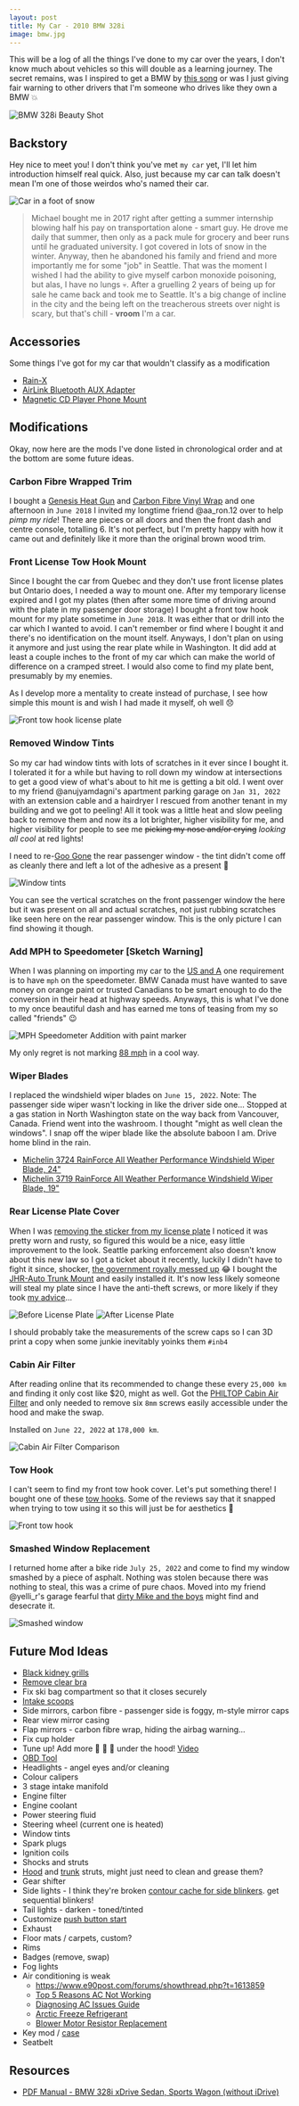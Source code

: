 ```yaml
---
layout: post
title: My Car - 2010 BMW 328i
image: bmw.jpg
---
```


This will be a log of all the things I've done to my car over the years, I don't know much about vehicles so this will double as a learning journey.
The secret remains, was I inspired to get a BMW by [this song](https://open.spotify.com/track/7hf89cT5FEmLV5E9fjrjG7?si=e0d596057b2c40e7) or was I just giving fair warning to other drivers that I'm someone who drives like they own a BMW :boom:

![BMW 328i Beauty Shot](/assets/img/car/bmw.jpg)

## Backstory

Hey nice to meet you! I don't think you've met `my car` yet, I'll let him introduction himself real quick. Also, just because my car can talk doesn't mean I'm one of those weirdos who's named their car.

![Car in a foot of snow](/assets/img//car/snow.jpg)

> Michael bought me in 2017 right after getting a summer internship blowing half his pay on transportation alone - smart guy. He drove me daily that summer, then only as a pack mule for grocery and beer runs until he graduated university. I got covered in lots of snow in the winter. Anyway, then he abandoned his family and friend and more importantly me for some "job" in Seattle. That was the moment I wished I had the ability to give myself carbon monoxide poisoning, but alas, I have no lungs :skull:. After a gruelling 2 years of being up for sale he came back and took me to Seattle. It's a big change of incline in the city and the being left on the treacherous streets over night is scary, but that's chill - **vroom** I'm a car.

## Accessories

Some things I've got for my car that wouldn't classify as a modification

- [Rain-X](https://www.amazon.com/gp/product/B000BVRZ74)
- [AirLink Bluetooth AUX Adapter](https://www.indiegogo.com/projects/airlink-make-any-audio-device-wireless#/)
- [Magnetic CD Player Phone Mount](https://www.amazon.ca/gp/product/B06Y42RKPF)

## Modifications

Okay, now here are the mods I've done listed in chronological order and at the bottom are some future ideas.

### Carbon Fibre Wrapped Trim

I bought a [Genesis Heat Gun](https://www.amazon.ca/gp/product/B00EU2T8GG) and [Carbon Fibre Vinyl Wrap](https://www.amazon.ca/gp/product/B017IAJ4FQ) and one afternoon in `June 2018` I invited my longtime friend @aa_ron.12 over to help _pimp my ride_! There are pieces or all doors and then the front dash and centre console, totalling 6. It's not perfect, but I'm pretty happy with how it came out and definitely like it more than the original brown wood trim.

<!-- TODO
![Carbon Fibre Wrapped Trim Interior](/assets/img/car/carbon-fibre-trim.jpg)
-->

### Front License Tow Hook Mount

Since I bought the car from Quebec and they don't use front license plates but Ontario does, I needed a way to mount one. After my temporary license expired and I got my plates (then after some more time of driving around with the plate in my passenger door storage) I bought a front tow hook mount for my plate sometime in `June 2018`. It was either that or drill into the car which I wanted to avoid. I can't remember or find where I bought it and there's no identification on the mount itself. Anyways, I don't plan on using it anymore and just using the rear plate while in Washington. It did add at least a couple inches to the front of my car which can make the world of difference on a cramped street. I would also come to find my plate bent, presumably by my enemies.

As I develop more a mentality to create instead of purchase, I see how simple this mount is and wish I had made it myself, oh well :disappointed:

![Front tow hook license plate](/assets/img/car/front-plate.jpg)

### Removed Window Tints

So my car had window tints with lots of scratches in it ever since I bought it. I tolerated it for a while but having to roll down my window at intersections to get a good view of what's about to hit me is getting a bit old.
I went over to my friend @anujyamdagni's apartment parking garage on `Jan 31, 2022` with an extension cable and a hairdryer I rescued from another tenant in my building and we got to peeling! All it took was a little heat and slow peeling back to remove them and now its a lot brighter, higher visibility for me, and higher visibility for people to see me ~~picking my nose and/or crying~~ _looking all cool_ at red lights!

I need to re-[Goo Gone](https://googone.com/) the rear passenger window - the tint didn't come off as cleanly there and left a lot of the adhesive as a present :gift:

![Window tints](/assets/img/car/tint-scratched.jpg)

You can see the vertical scratches on the front passenger window the here but it was present on all and actual scratches, not just rubbing scratches like seen here on the rear passenger window. This is the only picture I can find showing it though.

### Add MPH to Speedometer [Sketch Warning]

When I was planning on importing my car to the [US and A](https://youtu.be/xrTbsefI7aA) one requirement is to have `mph` on the speedometer. BMW Canada must have wanted to save money on orange paint or trusted Canadians to be smart enough to do the conversion in their head at highway speeds. Anyways, this is what I've done to my once beautiful dash and has earned me tons of teasing from my so called "friends" :wink:

![MPH Speedometer Addition with paint marker](/assets/img/car/mph-speedometer.jpg)

My only regret is not marking [88 mph](https://www.imdb.com/title/tt0088763/characters/nm0000502) in a cool way.

### Wiper Blades

I replaced the windshield wiper blades on `June 15, 2022`. Note: The passenger side wiper wasn't locking in like the driver side one...
Stopped at a gas station in North Washington state on the way back from Vancouver, Canada. Friend went into the washroom. I thought "might as well clean the windows". I snap off the wiper blade like the absolute baboon I am. Drive home blind in the rain.

- [Michelin 3724 RainForce All Weather Performance Windshield Wiper Blade, 24"](https://www.amazon.com/gp/product/B001D5BQ2C)
- [Michelin 3719 RainForce All Weather Performance Windshield Wiper Blade, 19"](https://www.amazon.com/gp/product/B001D5A4KW)

### Rear License Plate Cover

When I was [removing the sticker from my license plate](https://www.ontario.ca/page/get-refund-or-credit-your-licence-plate-sticker-or-drivers-licence) I noticed it was pretty worn and rusty, so figured this would be a nice, easy little improvement to the look. Seattle parking enforcement also doesn't know about this new law so I got a ticket about it recently, luckily I didn't have to fight it since, shocker, [the government royally messed up](https://seattle.gov/parking-ticket-refunds) :joy:
I bought the [JHR-Auto Trunk Mount](https://www.amazon.com/gp/product/B09KGSRVRZ) and easily installed it. It's now less likely someone will steal my plate since I have the anti-theft screws, or more likely if they took [my advice](https://twitter.com/micmax_/status/1533661129863417856)...

![Before License Plate](/assets/img/car/rear-plate-old.jpg)
![After License Plate](/assets/img/car/rear-plate-new.jpg)

I should probably take the measurements of the screw caps so I can 3D print a copy when some junkie inevitably yoinks them `#inb4`

### Cabin Air Filter

After reading online that its recommended to change these every `25,000 km` and finding it only cost like $20, might as well. Got the [PHILTOP Cabin Air Filter](https://www.amazon.com/dp/B08MT6LBLW) and only needed to remove six `8mm` screws easily accessible under the hood and make the swap.

Installed on `June 22, 2022` at `178,000 km`.

![Cabin Air Filter Comparison](/assets/img/car/cabin-filter.jpg)

### Tow Hook

I can't seem to find my front tow hook cover. Let's put something there! I bought one of these [tow hooks](https://www.amazon.com/gp/product/B0756YTQXH). Some of the reviews say that it snapped when trying to tow using it so this will just be for aesthetics :angel:

![Front tow hook](/assets/img/car/tow-hook.jpg)

### Smashed Window Replacement

I returned home after a bike ride `July 25, 2022` and come to find my window smashed by a piece of asphalt. Nothing was stolen because there was nothing to steal, this was a crime of pure chaos. Moved into my friend @yelli_r's garage fearful that [dirty Mike and the boys](https://youtu.be/u1j4mK6cs_A) might find and desecrate it.

![Smashed window](/assets/img/car/smashed.jpg)

## Future Mod Ideas

- [Black kidney grills](https://www.amazon.com/dp/B08ZHRZFKR)
- [Remove clear bra](https://youtu.be/BYH5emgD3ec)
- Fix ski bag compartment so that it closes securely
- [Intake scoops](https://www.amazon.com/dp/B001JQTN66)
- Side mirrors, carbon fibre - passenger side is foggy, m-style mirror caps
- Rear view mirror casing
- Flap mirrors - carbon fibre wrap, hiding the airbag warning...
- Fix cup holder
- Tune up! Add more :horse: :horse: :horse: under the hood! [Video](https://youtu.be/xTaHuyfJy3A)
- [OBD Tool](https://www.mycarly.com/blog/car-diagnostics/best-car-diagnostic-tool/)
- Headlights - angel eyes and/or cleaning
- Colour calipers
- 3 stage intake manifold
- Engine filter
- Engine coolant
- Power steering fluid
- Steering wheel (current one is heated)
- Window tints
- Spark plugs
- Ignition coils
- Shocks and struts
- [Hood](https://www.amazon.com/gp/product/B07B4STRGZ) and [trunk](https://www.amazon.com/gp/product/B01C8UG5SK) struts, might just need to clean and grease them?
- Gear shifter
- Side lights - I think they're broken [contour cache for side blinkers](https://www.thingiverse.com/thing:3831972). get sequential blinkers!
- Tail lights - darken - toned/tinted
- Customize [push button start](https://www.amazon.com/gp/product/B0834KBW9Y)
- Exhaust
- Floor mats / carpets, custom?
- Rims
- Badges (remove, swap)
- Fog lights
- Air conditioning is weak
  - <https://www.e90post.com/forums/showthread.php?t=1613859>
  - [Top 5 Reasons AC Not Working](https://youtu.be/mYYyCJ2OWOs)
  - [Diagnosing AC Issues Guide](https://sbautowerks.com/how-to-diagnose-air-conditioning-system-issues-in-a-bmw/)
  - [Arctic Freeze Refrigerant](https://www.walmart.com/ip/Arctic-Freeze-Ultra-Synthetic-Automotive-Refrigerant-134a-22-oz/16930282)
  - [Blower Motor Resistor Replacement](https://youtu.be/AqRhj4KWuu8)
- Key mod / [case](https://store.ijdmtoy.com/products/key-fob-cover-keychain-accessories-aa2037)
- Seatbelt

## Resources

- [PDF Manual - BMW 328i xDrive Sedan, Sports Wagon (without iDrive)](https://www.bmwsections.com/docs/3series/)
